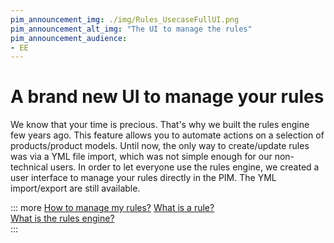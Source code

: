 ```yaml
---
pim_announcement_img: ./img/Rules_UsecaseFullUI.png
pim_announcement_alt_img: "The UI to manage the rules"
pim_announcement_audience:
- EE
---
```


# A brand new UI to manage your rules

We know that your time is precious. That's why we built the rules engine few years ago. This feature allows you to automate actions on a selection of products/product models. Until now, the only way to create/update rules was via a YML file import, which was not simple enough for our non-technical users. In order to let everyone use the rules engine, we created a user interface to manage your rules directly in the PIM. The YML import/export are still available.

::: more
[How to manage my rules?](../articles/manage-your-rules.html)
[What is a rule?](../articles/what-is-a-rule.html)  
[What is the rules engine?](../articles/get-started-with-the-rules-engine.html)   
:::
